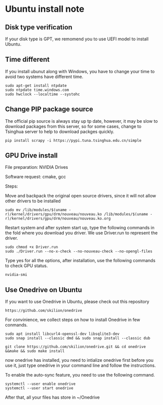 #  Ubuntu install note

## Disk type verification
If your disk type is GPT, we remomend you to use UEFI model to install Ubuntu.
## Time different
If you install ubunut along with Windows, you have to change your time to avoid two systems have different time.

``` shell
sudo apt-get install ntpdate
sudo ntpdate time.windows.com
sudo hwclock --localtime --systohc
```

## Change PIP package source
The official pip source is always stay up tp date, however, it may be slow to download packages from this server, so for some cases, change to Tsinghua server to help to download packges quickly.
```
pip install scrapy -i https://pypi.tuna.tsinghua.edu.cn/simple
```
## GPU Drive install
File preparation:
NVIDIA Drives

Software request:
cmake, gcc

Steps:

Move and backpack the original open source drivers, since it will not allow other drivers to be installed
```
sudo mv /lib/modules/$(uname -r)/kernel/drivers/gpu/drm/nouveau/nouveau.ko /lib/modules/$(uname -r)/kernel/drivers/gpu/drm/nouveau/nouveau.ko.org
```
Restart system and after system start up, type the following commands in the fold where you download you driver. We use Driver.run to represent the driver.
```
sudo chmod +x Driver.run
sudo ./Driver.run --no-x-check --no-nouveau-check --no-opengl-files
```
Type yes for all the options, after installation, use the following commands to check GPU status.
```
nvidia-smi
```
## Use Onedrive on Ubuntu 
If you want to use Onedrive in Ubuntu, please check out this repository
``` 
https://github.com/skilion/onedrive
```
For convinience, we collect steps on how to install Onedrive in few conmands.
``` 
sudo apt install libcurl4-openssl-dev libsqlite3-dev
sudo snap install --classic dmd && sudo snap install --classic dub

git clone https://github.com/skilion/onedrive.git && cd onedrive &&make && sudo make install
```

now onedrive has installed, you need to intialize onedrive first before you use it, just type onedrive in your command line and follow the instructions.

To enable the auto-sync feature, you need to use the following command.
```
systemctl --user enable onedrive
systemctl --user start onedrive
```
After that, all your files has store in ~/Onedrive

